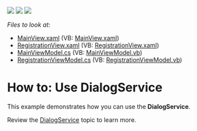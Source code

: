 <!-- default badges list -->
![](https://img.shields.io/endpoint?url=https://codecentral.devexpress.com/api/v1/VersionRange/128658184/19.1.2%2B)
[![](https://img.shields.io/badge/Open_in_DevExpress_Support_Center-FF7200?style=flat-square&logo=DevExpress&logoColor=white)](https://supportcenter.devexpress.com/ticket/details/T145641)
[![](https://img.shields.io/badge/📖_How_to_use_DevExpress_Examples-e9f6fc?style=flat-square)](https://docs.devexpress.com/GeneralInformation/403183)
<!-- default badges end -->
<!-- default file list -->
*Files to look at*:

* [MainView.xaml](./CS/View/MainView.xaml) (VB: [MainView.xaml](./VB/View/MainView.xaml))
* [RegistrationView.xaml](./CS/View/RegistrationView.xaml) (VB: [RegistrationView.xaml](./VB/View/RegistrationView.xaml))
* [MainViewModel.cs](./CS/ViewModel/MainViewModel.cs) (VB: [MainViewModel.vb](./VB/ViewModel/MainViewModel.vb))
* [RegistrationViewModel.cs](./CS/ViewModel/RegistrationViewModel%20.cs) (VB: [RegistrationViewModel.vb](./VB/ViewModel/RegistrationViewModel%20.vb))
<!-- default file list end -->

# How to: Use DialogService


This example demonstrates how you can use the **DialogService**.

Review the [DialogService](https://docs.devexpress.com/WPF/17467/mvvm-framework/services/predefined-set/dialog-services/dialogservice) topic to learn more.
